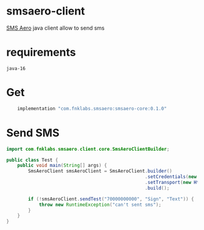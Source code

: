 # smsaero-client

[SMS Aero](https://smsaero.ru) java client allow to send sms

# requirements 

```
java-16
```

# Get

```gradle
    implementation "com.fnklabs.smsaero:smsaero-core:0.1.0"
```

# Send SMS

```java
import com.fnklabs.smsaero.client.core.SmsAeroClientBuilder;

public class Test {
    public void main(String[] args) {
        SmsAeroClient smsAeroClient = SmsAeroClient.builder()
                                                   .setCredentials(new Credentials("SMSAERO_USERNAME", "SMSAERO_API_KEY"))
                                                   .setTransport(new HttpClientTransport(new JacksonMarshaller()))
                                                   .build();

        if (!smsAeroClient.sendTest("70000000000", "Sign", "Text")) {
            throw new RuntimeException("can't sent sms");
        }
    }
}

        
```